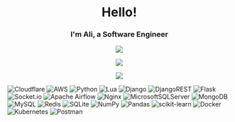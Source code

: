 <!-- <div align="center">
<img src="https://rishavanand.github.io/static/images/greetings.gif" align="center" style="width: 50%" />
</div>   -->
# <div align="center">Hello!</div>
### <div align="center">I'm Ali, a Software Engineer</div>

<p align="center">
<img src="https://github-readme-stats.vercel.app/api?username=alimghmi&theme=blueberry&hide_border=false&include_all_commits=true&count_private=true">
</p>

<p align="center">
  <img src="https://visitcount.itsvg.in/api?id=alimghmi&icon=0&color=0">
</p>

<p align="center">
  <a href="https://linkedin.com/in/ali-moghimi" target="_blank"><img src="https://img.shields.io/badge/LinkedIn-%230077B5.svg?logo=linkedin&logoColor=white"></a>
</p>

![Cloudflare](https://img.shields.io/badge/Cloudflare-F38020?style=flat&logo=Cloudflare&logoColor=white) ![AWS](https://img.shields.io/badge/AWS-%23FF9900.svg?style=flat&logo=amazon-aws&logoColor=white) ![Python](https://img.shields.io/badge/python-3670A0?style=flat&logo=python&logoColor=ffdd54) ![Lua](https://img.shields.io/badge/lua-%232C2D72.svg?style=flat&logo=lua&logoColor=white) ![Django](https://img.shields.io/badge/django-%23092E20.svg?style=flat&logo=django&logoColor=white) ![DjangoREST](https://img.shields.io/badge/DJANGO-REST-ff1709?style=flat&logo=django&logoColor=white&color=ff1709&labelColor=gray) ![Flask](https://img.shields.io/badge/flask-%23000.svg?style=flat&logo=flask&logoColor=white) ![Socket.io](https://img.shields.io/badge/Socket.io-black?style=flat&logo=socket.io&badgeColor=010101) ![Apache Airflow](https://img.shields.io/badge/Apache%20Airflow-017CEE?style=flat&logo=Apache%20Airflow&logoColor=white) ![Nginx](https://img.shields.io/badge/nginx-%23009639.svg?style=flat&logo=nginx&logoColor=white) ![MicrosoftSQLServer](https://img.shields.io/badge/Microsoft%20SQL%20Sever-CC2927?style=flat&logo=microsoft%20sql%20server&logoColor=white) ![MongoDB](https://img.shields.io/badge/MongoDB-%234ea94b.svg?style=flat&logo=mongodb&logoColor=white) ![MySQL](https://img.shields.io/badge/mysql-%2300f.svg?style=flat&logo=mysql&logoColor=white) ![Redis](https://img.shields.io/badge/redis-%23DD0031.svg?style=flat&logo=redis&logoColor=white) ![SQLite](https://img.shields.io/badge/sqlite-%2307405e.svg?style=flat&logo=sqlite&logoColor=white) ![NumPy](https://img.shields.io/badge/numpy-%23013243.svg?style=flat&logo=numpy&logoColor=white) ![Pandas](https://img.shields.io/badge/pandas-%23150458.svg?style=flat&logo=pandas&logoColor=white) ![scikit-learn](https://img.shields.io/badge/scikit--learn-%23F7931E.svg?style=flat&logo=scikit-learn&logoColor=white) ![Docker](https://img.shields.io/badge/docker-%230db7ed.svg?style=flat&logo=docker&logoColor=white) ![Kubernetes](https://img.shields.io/badge/kubernetes-%23326ce5.svg?style=flat&logo=kubernetes&logoColor=white) ![Postman](https://img.shields.io/badge/Postman-FF6C37?style=flat&logo=postman&logoColor=white)
